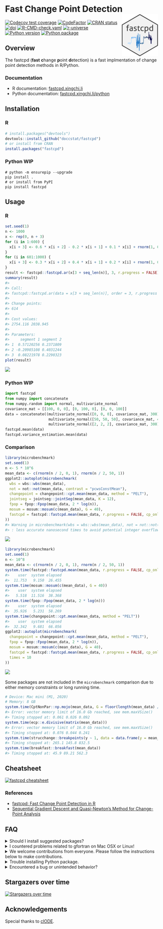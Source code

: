 
<!-- README.md is generated from README.Rmd. Please edit that file -->

# Fast Change Point Detection <a href="https://fastcpd.xingchi.li"><img src="man/figures/logo.png" align="right" height="138" /></a>

[![Codecov test
coverage](https://codecov.io/gh/doccstat/fastcpd/branch/main/graph/badge.svg)](https://app.codecov.io/gh/doccstat/fastcpd?branch=main)
[![CodeFactor](https://www.codefactor.io/repository/github/doccstat/fastcpd/badge)](https://www.codefactor.io/repository/github/doccstat/fastcpd)
[![CRAN
status](https://www.r-pkg.org/badges/version-last-release/fastcpd)](https://cran.r-project.org/package=fastcpd)
[![doi](https://img.shields.io/badge/doi-10.48550/arXiv.2404.05933-green.svg)](https://doi.org/10.48550/arXiv.2404.05933)
[![R-CMD-check.yaml](https://github.com/doccstat/fastcpd/workflows/R-CMD-check.yaml/badge.svg)](https://github.com/doccstat/fastcpd/actions)
[![r-universe](https://doccstat.r-universe.dev/badges/fastcpd)](https://doccstat.r-universe.dev)
[![Python version](https://img.shields.io/pypi/pyversions/fastcpd)](https://pypi.org/project/fastcpd/)
[![Python package](https://img.shields.io/pypi/v/fastcpd)](https://pypi.org/project/fastcpd/)

## Overview

The fastcpd (**fast** **c**hange **p**oint **d**etection) is a fast
implmentation of change point detection methods in R/Python.

### Documentation

- R documentation: [fastcpd.xingchi.li](https://fastcpd.xingchi.li)
- Python documentation: [fastcpd.xingchi.li/python](https://fastcpd.xingchi.li/python)

## Installation

### R

``` r
# install.packages("devtools")
devtools::install_github("doccstat/fastcpd")
# or install from CRAN
install.packages("fastcpd")
```

### Python WIP

``` shell
# python -m ensurepip --upgrade
pip install .
# or install from PyPI
pip install fastcpd
```

## Usage

### R

``` r
set.seed(1)
n <- 1000
x <- rep(0, n + 3)
for (i in 1:600) {
  x[i + 3] <- 0.6 * x[i + 2] - 0.2 * x[i + 1] + 0.1 * x[i] + rnorm(1, 0, 3)
}
for (i in 601:1000) {
  x[i + 3] <- 0.3 * x[i + 2] + 0.4 * x[i + 1] + 0.2 * x[i] + rnorm(1, 0, 3)
}
result <- fastcpd::fastcpd.ar(x[3 + seq_len(n)], 3, r.progress = FALSE)
summary(result)
#> 
#> Call:
#> fastcpd::fastcpd.ar(data = x[3 + seq_len(n)], order = 3, r.progress = FALSE)
#> 
#> Change points:
#> 614 
#> 
#> Cost values:
#> 2754.116 2038.945 
#> 
#> Parameters:
#>     segment 1 segment 2
#> 1  0.57120256 0.2371809
#> 2 -0.20985108 0.4031244
#> 3  0.08221978 0.2290323
plot(result)
```

![](man/figures/README-ar3-1.png)<!-- -->

### Python WIP

``` python
import fastcpd
from numpy import concatenate
from numpy.random import normal, multivariate_normal
covariance_mat = [[100, 0, 0], [0, 100, 0], [0, 0, 100]]
data = concatenate((multivariate_normal([0, 0, 0], covariance_mat, 300),
                    multivariate_normal([50, 50, 50], covariance_mat, 400),
                    multivariate_normal([2, 2, 2], covariance_mat, 300)))
fastcpd.mean(data)
fastcpd.variance_estimation.mean(data)
```

### Comparison

``` r
library(microbenchmark)
set.seed(1)
n <- 5 * 10^6
mean_data <- c(rnorm(n / 2, 0, 1), rnorm(n / 2, 50, 1))
ggplot2::autoplot(microbenchmark(
  wbs = wbs::wbs(mean_data),
  not = not::not(mean_data, contrast = "pcwsConstMean"),
  changepoint = changepoint::cpt.mean(mean_data, method = "PELT"),
  jointseg = jointseg::jointSeg(mean_data, K = 12),
  fpop = fpop::Fpop(mean_data, 2 * log(n)),
  mosum = mosum::mosum(c(mean_data), G = 40),
  fastcpd = fastcpd::fastcpd.mean(mean_data, r.progress = FALSE, cp_only = TRUE, variance_estimation = 1)
))
#> Warning in microbenchmark(wbs = wbs::wbs(mean_data), not = not::not(mean_data,
#> : less accurate nanosecond times to avoid potential integer overflows
```

![](man/figures/README-time-comparison-small-1.png)<!-- -->

``` r
library(microbenchmark)
set.seed(1)
n <- 10^8
mean_data <- c(rnorm(n / 2, 0, 1), rnorm(n / 2, 50, 1))
system.time(fastcpd::fastcpd.mean(mean_data, r.progress = FALSE, cp_only = TRUE, variance_estimation = 1))
#>    user  system elapsed 
#>  11.753   9.150  26.455 
system.time(mosum::mosum(c(mean_data), G = 40))
#>    user  system elapsed 
#>   5.518  11.516  38.368 
system.time(fpop::Fpop(mean_data, 2 * log(n)))
#>    user  system elapsed 
#>  35.926   5.231  58.269 
system.time(changepoint::cpt.mean(mean_data, method = "PELT"))
#>    user  system elapsed 
#>  32.342   9.681  66.056 
ggplot2::autoplot(microbenchmark(
  changepoint = changepoint::cpt.mean(mean_data, method = "PELT"),
  fpop = fpop::Fpop(mean_data, 2 * log(n)),
  mosum = mosum::mosum(c(mean_data), G = 40),
  fastcpd = fastcpd::fastcpd.mean(mean_data, r.progress = FALSE, cp_only = TRUE, variance_estimation = 1),
  times = 10
))
```

![](man/figures/README-time-comparison-large-1.png)<!-- -->

Some packages are not included in the `microbenchmark` comparison due to
either memory constraints or long running time.

``` r
# Device: Mac mini (M1, 2020)
# Memory: 8 GB
system.time(CptNonPar::np.mojo(mean_data, G = floor(length(mean_data) / 6)))
#> Error: vector memory limit of 16.0 Gb reached, see mem.maxVSize()
#> Timing stopped at: 0.061 0.026 0.092
system.time(ecp::e.divisive(matrix(mean_data)))
#> Error: vector memory limit of 16.0 Gb reached, see mem.maxVSize()
#> Timing stopped at: 0.076 0.044 0.241
system.time(strucchange::breakpoints(y ~ 1, data = data.frame(y = mean_data)))
#> Timing stopped at: 265.1 145.8 832.5
system.time(breakfast::breakfast(mean_data))
#> Timing stopped at: 45.9 89.21 562.3
```

## Cheatsheet

[![fastcpd
cheatsheet](man/figures/cheatsheets.png)](https://github.com/doccstat/fastcpd/blob/main/man/figures/cheatsheets.pdf)

### References

- [fastcpd: Fast Change Point Detection in
  R](https://doi.org/10.48550/arXiv.2404.05933)
- [Sequential Gradient Descent and Quasi-Newton’s Method for
  Change-Point
  Analysis](https://proceedings.mlr.press/v206/zhang23b.html)

## FAQ

<details close>
<summary>
Should I install suggested packages?
</summary>

The suggested packages are not required for the main functionality of
the package. They are only required for the vignettes. If you want to
learn more about the package comparison and other vignettes, you could
either check out vignettes on
[CRAN](https://CRAN.R-project.org/package=fastcpd) or [pkgdown generated
documentation](https://fastcpd.xingchi.li/articles/).

</details>
<details close>
<summary>
I countered problems related to gfortran on Mac OSX or Linux!
</summary>

The package should be able to install on Mac and any Linux distribution
without any problems if all the dependencies are installed. However, if
you encountered problems related to gfortran, it might be because
`RcppArmadillo` is not installed previously. Try [Mac OSX stackoverflow
solution](https://stackoverflow.com/a/72997915) or [Linux stackover
solution](https://stackoverflow.com/a/15540919) if you have trouble
installing `RcppArmadillo`.

</details>
<details close>
<summary>
We welcome contributions from everyone. Please follow the instructions
below to make contributions.
</summary>

1.  Fork the repo.

2.  Create a new branch from `main` branch.

3.  Make changes and commit them.

    1.  Please follow the [Google’s R style
        guide](https://google.github.io/styleguide/Rguide.html) for
        naming variables and functions.
    2.  If you are adding a new family of models with new cost functions
        with corresponding gradient and Hessian, please add them to
        `src/fastcpd_class_cost.cc` with proper example and tests in
        `vignettes/gallery.Rmd` and `tests/testthat/test-gallery.R`.
    3.  Add the family name to `src/fastcpd_constants.h`.
    4.  \[Recommended\] Add a new wrapper function in
        `R/fastcpd_wrappers.R` for the new family of models and move the
        examples to the new wrapper function as roxygen examples.
    5.  Add the new wrapper function to the corresponding section in
        `_pkgdown.yml`.

4.  Push the changes to your fork.

5.  Create a pull request.

6.  Make sure the pull request does not create new warnings or errors in
    `devtools::check()`.

</details>
<details close>
<summary>
Trouble installing Python package.
</summary>

Python headers are required to install the Python package. If you are
using Ubuntu, you can install the headers with:

``` shell
sudo apt install python3-dev
```

</details>
<details close>
<summary>
Encountered a bug or unintended behavior?
</summary>

1.  File a ticket at [GitHub
    Issues](https://github.com/doccstat/fastcpd/issues).
2.  Contact the authors specified in
    [DESCRIPTION](https://github.com/doccstat/fastcpd/blob/main/DESCRIPTION#L5-L10).

</details>

## Stargazers over time

[![Stargazers over
time](https://starchart.cc/doccstat/fastcpd.svg)](https://starchart.cc/doccstat/fastcpd)

## Acknowledgements

Special thanks to [clODE](https://github.com/patrickfletcher/clODE).
